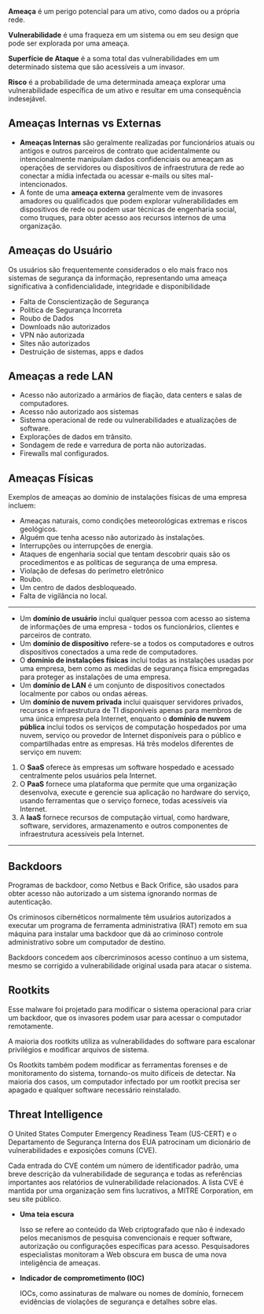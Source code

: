 

**Ameaça** é um perigo potencial para um ativo, como dados ou a própria rede.

**Vulnerabilidade** é uma fraqueza em um sistema ou em seu design que pode ser explorada por uma ameaça.

**Superfície de Ataque** é a soma total das vulnerabilidades em um determinado sistema que são acessíveis a um invasor.

**Risco** é a probabilidade de uma determinada ameaça explorar uma vulnerabilidade específica de um ativo e resultar em uma consequência indesejável.

## **Ameaças Internas vs Externas**

- **Ameaças Internas** são geralmente realizadas por funcionários atuais ou antigos e outros parceiros de contrato que acidentalmente ou intencionalmente manipulam dados confidenciais ou ameaçam as operações de servidores ou dispositivos de infraestrutura de rede ao conectar a mídia infectada ou acessar e-mails ou sites mal-intencionados.
- A fonte de uma **ameaça externa** geralmente vem de invasores amadores ou qualificados que podem explorar vulnerabilidades em dispositivos de rede ou podem usar técnicas de engenharia social, como truques, para obter acesso aos recursos internos de uma organização.

## Ameaças do Usuário

Os usuários são frequentemente considerados o elo mais fraco nos sistemas de segurança da informação, representando uma ameaça significativa à confidencialidade, integridade e disponibilidade

- Falta de Conscientização de Segurança
- Politica de Segurança Incorreta
- Roubo de Dados
- Downloads não autorizados
- VPN não autorizada
- Sites não autorizados
- Destruição de sistemas, apps e dados

## Ameaças a rede LAN

- Acesso não autorizado a armários de fiação, data centers e salas de computadores.
- Acesso não autorizado aos sistemas
- Sistema operacional de rede ou vulnerabilidades e atualizações de software.
- Explorações de dados em trânsito.
- Sondagem de rede e varredura de porta não autorizadas.
- Firewalls mal configurados.

## Ameaças Físicas

Exemplos de ameaças ao domínio de instalações físicas de uma empresa incluem:

- Ameaças naturais, como condições meteorológicas extremas e riscos geológicos.
- Alguém que tenha acesso não autorizado às instalações.
- Interrupções ou interrupções de energia.
- Ataques de engenharia social que tentam descobrir quais são os procedimentos e as políticas de segurança de uma empresa.
- Violação de defesas do perímetro eletrônico
- Roubo.
- Um centro de dados desbloqueado.
- Falta de vigilância no local.

---

- Um **domínio de usuário** inclui qualquer pessoa com acesso ao sistema de informações de uma empresa - todos os funcionários, clientes e parceiros de contrato.
- Um **domínio de dispositivo** refere-se a todos os computadores e outros dispositivos conectados a uma rede de computadores.
- O **domínio de instalações físicas** inclui todas as instalações usadas por uma empresa, bem como as medidas de segurança física empregadas para proteger as instalações de uma empresa.
- Um **domínio de LAN** é um conjunto de dispositivos conectados localmente por cabos ou ondas aéreas.
- Um **domínio de nuvem privada** inclui quaisquer servidores privados, recursos e infraestrutura de TI disponíveis apenas para membros de uma única empresa pela Internet, enquanto o **domínio de nuvem pública** inclui todos os serviços de computação hospedados por uma nuvem, serviço ou provedor de Internet disponíveis para o público e compartilhadas entre as empresas. Há três modelos diferentes de serviço em nuvem:

1. O **SaaS** oferece às empresas um software hospedado e acessado centralmente pelos usuários pela Internet.
2. O **PaaS** fornece uma plataforma que permite que uma organização desenvolva, execute e gerencie sua aplicação no hardware do serviço, usando ferramentas que o serviço fornece, todas acessíveis via Internet.
3. A **IaaS** fornece recursos de computação virtual, como hardware, software, servidores, armazenamento e outros componentes de infraestrutura acessíveis pela Internet.

---

## Backdoors

Programas de backdoor, como Netbus e Back Orifice, são usados para obter acesso não autorizado a um sistema ignorando normas de autenticação.

Os criminosos cibernéticos normalmente têm usuários autorizados a executar um programa de ferramenta administrativa (RAT) remoto em sua máquina para instalar uma backdoor que dá ao criminoso controle administrativo sobre um computador de destino.

Backdoors concedem aos cibercriminosos acesso contínuo a um sistema, mesmo se corrigido a vulnerabilidade original usada para atacar o sistema.

## Rootkits

Esse malware foi projetado para modificar o sistema operacional para criar um backdoor, que os invasores podem usar para acessar o computador remotamente.

A maioria dos rootkits utiliza as vulnerabilidades do software para escalonar privilégios e modificar arquivos de sistema.

Os Rootkits também podem modificar as ferramentas forenses e de monitoramento do sistema, tornando-os muito difíceis de detectar. Na maioria dos casos, um computador infectado por um rootkit precisa ser apagado e qualquer software necessário reinstalado.

## **Threat Intelligence**

O United States Computer Emergency Readiness Team (US-CERT) e o Departamento de Segurança Interna dos EUA patrocinam um dicionário de vulnerabilidades e exposições comuns (CVE).

Cada entrada do CVE contém um número de identificador padrão, uma breve descrição da vulnerabilidade de segurança e todas as referências importantes aos relatórios de vulnerabilidade relacionados. A lista CVE é mantida por uma organização sem fins lucrativos, a MITRE Corporation, em seu site público.

- **Uma teia escura**
    
    Isso se refere ao conteúdo da Web criptografado que não é indexado pelos mecanismos de pesquisa convencionais e requer software, autorização ou configurações específicas para acesso. Pesquisadores especialistas monitoram a Web obscura em busca de uma nova inteligência de ameaças.
    
- **Indicador de comprometimento (IOC)**

	IOCs, como assinaturas de malware ou nomes de domínio, fornecem evidências de violações de segurança e detalhes sobre elas.